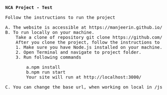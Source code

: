 <pre>
<b>NCA Project - Test </b>

Follow the instructions to run the project

A. The website is accessible at https://manjeerin.github.io/nca.github.io/
B. To run locally on your machine. 
    Take a clone of repository git clone https://github.com/ManjeeriN/nca.github.io.git
    After you clone the project, follow the instructions to run on your local machine     
    1. Make sure you have Node.js installed on your machine. https://nodejs.org/en/download/
    2. Open Terminal and navigate to project folder.
    3. Run following commands

        a.npm install
        b.npm run start
        Your site will run at http://localhost:3000/
        
C. You can change the base url, when working on local in /js/script.js.        
